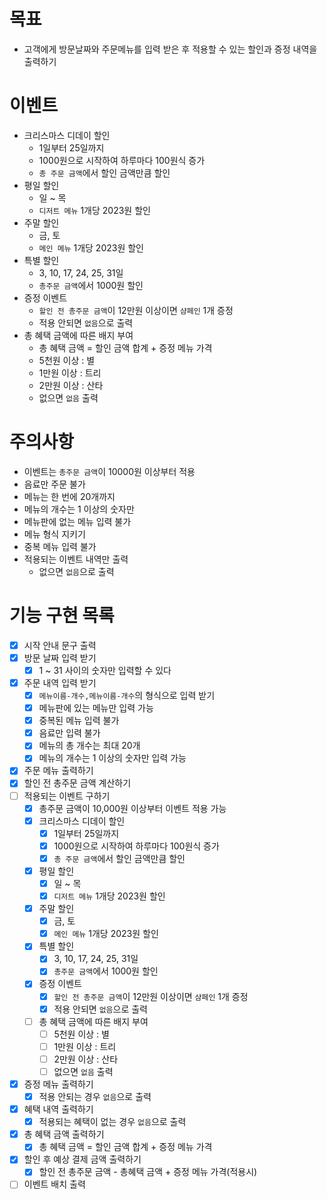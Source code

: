 # 목표

- 고객에게 방문날짜와 주문메뉴를 입력 받은 후 적용할 수 있는 할인과 증정 내역을 출력하기

# 이벤트

- 크리스마스 디데이 할인
    - 1일부터 25일까지
    - 1000원으로 시작하여 하루마다 100원식 증가
    - `총 주문 금액`에서 할인 금액만큼 할인
- 평일 할인
    - 일 ~ 목
    - `디저트 메뉴` 1개당 2023원 할인
- 주말 할인
    - 금, 토
    - `메인 메뉴` 1개당 2023원 할인
- 특별 할인
    - 3, 10, 17, 24, 25, 31일
    - `총주문 금액`에서 1000원 할인
- 증정 이벤트
    - `할인 전 총주문 금액`이 12만원 이상이면 `샴페인` 1개 증정
    - 적용 안되면 `없음`으로 출력
- 총 혜택 금액에 따른 배지 부여
    - 총 혜택 금액 = 할인 금액 합계 + 증정 메뉴 가격
    - 5천원 이상 : 별
    - 1만원 이상 : 트리
    - 2만원 이상 : 산타
    - 없으면 `없음` 출력

# 주의사항

- 이벤트는 `총주문 금액`이 10000원 이상부터 적용
- 음료만 주문 불가
- 메뉴는 한 번에 20개까지
- 메뉴의 개수는 1 이상의 숫자만
- 메뉴판에 없는 메뉴 입력 불가
- 메뉴 형식 지키기
- 중복 메뉴 입력 불가
- 적용되는 이벤트 내역만 출력
    - 없으면 `없음`으로 출력

# 기능 구현 목록

- [x] 시작 안내 문구 출력
- [x] 방문 날짜 입력 받기
    - [x] 1 ~ 31 사이의 숫자만 입력할 수 있다
- [x] 주문 내역 입력 받기
    - [x] `메뉴이름-개수,메뉴이름-개수`의 형식으로 입력 받기
    - [x] 메뉴판에 있는 메뉴만 입력 가능
    - [x] 중복된 메뉴 입력 불가
    - [x] 음료만 입력 불가
    - [x] 메뉴의 총 개수는 최대 20개
    - [x] 메뉴의 개수는 1 이상의 숫자만 입력 가능
- [x] 주문 메뉴 출력하기
- [x] 할인 전 총주문 금액 계산하기
- [ ] 적용되는 이벤트 구하기
    - [x] 총주문 금액이 10,000원 이상부터 이벤트 적용 가능
    - [x] 크리스마스 디데이 할인
        - [x] 1일부터 25일까지
        - [x] 1000원으로 시작하여 하루마다 100원식 증가
        - [x] `총 주문 금액`에서 할인 금액만큼 할인
    - [x] 평일 할인
        - [x] 일 ~ 목
        - [x] `디저트 메뉴` 1개당 2023원 할인
    - [x] 주말 할인
        - [x] 금, 토
        - [x] `메인 메뉴` 1개당 2023원 할인
    - [x] 특별 할인
        - [x] 3, 10, 17, 24, 25, 31일
        - [x] `총주문 금액`에서 1000원 할인
    - [x] 증정 이벤트
        - [x] `할인 전 총주문 금액`이 12만원 이상이면 `샴페인` 1개 증정
        - [x] 적용 안되면 `없음`으로 출력
    - [ ] 총 혜택 금액에 따른 배지 부여
        - [ ] 5천원 이상 : 별
        - [ ] 1만원 이상 : 트리
        - [ ] 2만원 이상 : 산타
        - [ ] 없으면 `없음` 출력
- [x] 증정 메뉴 출력하기
    - [x] 적용 안되는 경우 `없음`으로 출력
- [x] 혜택 내역 출력하기
    - [x] 적용되는 혜택이 없는 경우 `없음`으로 출력
- [x] 총 혜택 금액 출력하기
    - [x] 총 혜택 금액 = 할인 금액 합계 + 증정 메뉴 가격
- [x] 할인 후 예상 결제 금액 출력하기
    - [x] 할인 전 총주문 금액 - 총혜택 금액 + 증정 메뉴 가격(적용시)
- [ ] 이벤트 배치 출력